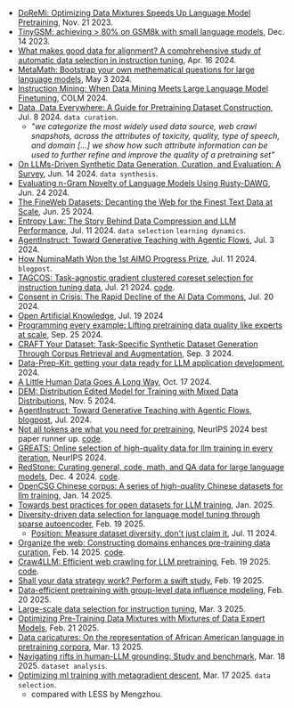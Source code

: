 
- [DoReMi: Optimizing Data Mixtures Speeds Up Language Model Pretraining](https://arxiv.org/pdf/2305.10429), Nov. 21 2023.
- [TinyGSM: achieving > 80% on GSM8k with small language models](https://arxiv.org/pdf/2312.09241), Dec. 14 2023.
- [What makes good data for alignment? A comphrehensive study of automatic data selection in instruction tuning](https://arxiv.org/pdf/2312.15685), Apr. 16 2024.
- [MetaMath: Bootstrap your own methematical questions for large language models](https://arxiv.org/pdf/2309.12284), May 3 2024.
- [Instruction Mining: When Data Mining Meets Large Language Model Finetuning](https://arxiv.org/abs/2307.06290), COLM 2024.
- [Data, Data Everywhere: A Guide for Pretraining Dataset Construction](https://www.arxiv.org/pdf/2407.06380), Jul. 8 2024. `data curation`.
  - _"we categorize the most widely used data source, web crawl snapshots, across the attributes of toxicity, quality, type of speech, and domain [...] we show how such attribute information can be used to further refine and improve the quality of a pretraining set"_
- [On LLMs-Driven Synthetic Data Generation, Curation, and Evaluation: A Survey](https://arxiv.org/pdf/2406.15126), Jun. 14 2024. `data synthesis`.
- [Evaluating n-Gram Novelty of Language Models Using Rusty-DAWG](https://arxiv.org/abs/2406.13069), Jun. 24 2024.
- [The FineWeb Datasets: Decanting the Web for the Finest Text Data at Scale](https://arxiv.org/pdf/2406.17557v1), Jun. 25 2024.
- [Entropy Law: The Story Behind Data Compression and LLM Performance](https://arxiv.org/pdf/2407.06645), Jul. 11 2024. `data selection` `learning dynamics`.
- [AgentInstruct: Toward Generative Teaching with Agentic Flows](https://arxiv.org/pdf/2407.03502), Jul. 3 2024.
- [How NuminaMath Won the 1st AIMO Progress Prize](https://huggingface.co/blog/winning-aimo-progress-prize), Jul. 11 2024. `blogpost`.
- [TAGCOS: Task-agnostic gradient clustered coreset selection for instruction tuning data](https://arxiv.org/pdf/2407.15235), Jul. 21 2024. [code](https://github.com/2003pro/TAGCOS).
- [Consent in Crisis: The Rapid Decline of the AI Data Commons](https://arxiv.org/pdf/2407.14933), Jul. 20 2024.
- [Open Artificial Knowledge](https://oakdataset.org/), Jul. 19 2024
- [Programming every example: Lifting pretraining data quality like experts at scale](https://arxiv.org/pdf/2409.17115), Sep. 25 2024.
- [CRAFT Your Dataset: Task-Specific Synthetic Dataset Generation Through Corpus Retrieval and Augmentation](https://arxiv.org/pdf/2409.02098), Sep. 3 2024.
- [Data-Prep-Kit: getting your data ready for LLM application development](https://arxiv.org/pdf/2409.18164), 2024.
- [A Little Human Data Goes A Long Way](https://arxiv.org/pdf/2410.13098), Oct. 17 2024.
- [DEM: Distribution Edited Model for Training with Mixed Data Distributions](https://arxiv.org/pdf/2406.15570), Nov. 5 2024.
- [AgentInstruct: Toward Generative Teaching with Agentic Flows](https://www.microsoft.com/en-us/research/uploads/prod/2024/07/AgentInstruct.pdf), [blogpost](https://www.microsoft.com/en-us/research/blog/orca-agentinstruct-agentic-flows-can-be-effective-synthetic-data-generators/), Jul. 2024.
- [Not all tokens are what you need for pretraining](https://openreview.net/pdf?id=0NMzBwqaAJ), NeurIPS 2024 best paper runner up. [code](https://github.com/microsoft/rho).
- [GREATS: Online selection of high-quality data for llm training in every iteration](https://openreview.net/pdf/ac1fcb465f6684c753ea5fbbef2742c636cf326a.pdf), NeurIPS 2024.
- [RedStone: Curating general, code, math, and QA data for large language models](https://arxiv.org/pdf/2412.03398), Dec. 4 2024. [code](https://github.com/microsoft/redstone).
- [OpenCSG Chinese corpus: A series of high-quality Chinese datasets for llm training](https://arxiv.org/pdf/2501.08197), Jan. 14 2025.
- [Towards best practices for open datasets for LLM training](https://arxiv.org/pdf/2501.08365), Jan. 2025.
- [Diversity-driven data selection for language model tuning through sparse autoencoder](https://arxiv.org/pdf/2502.14050), Feb. 19 2025.
  - [Position: Measure dataset diversity, don't just claim it](https://arxiv.org/pdf/2407.08188v1), Jul. 11 2024.
- [Organize the web: Constructing domains enhances pre-training data curation](https://arxiv.org/pdf/2502.10341), Feb. 14 2025. [code](https://github.com/CodeCreator/WebOrganizer).
- [Craw4LLM: Efficient web crawling for LLM pretraining](https://arxiv.org/pdf/2502.13347), Feb. 19 2025. [code](https://github.com/cxcscmu/Crawl4LLM).
- [Shall your data strategy work? Perform a swift study](https://arxiv.org/pdf/2502.13514), Feb. 19 2025.
- [Data-efficient pretraining with group-level data influence modeling](https://arxiv.org/pdf/2502.14709), Feb. 20 2025.
- [Large-scale data selection for instruction tuning](https://arxiv.org/pdf/2503.01807), Mar. 3 2025.
- [Optimizing Pre-Training Data Mixtures with Mixtures of Data Expert Models](https://arxiv.org/pdf/2502.15950), Feb. 21 2025.
- [Data caricatures: On the representation of African American language in pretraining corpora](https://arxiv.org/pdf/2503.10789), Mar. 13 2025.
- [Navigating rifts in human-LLM grounding: Study and benchmark](https://arxiv.org/pdf/2503.13975), Mar. 18 2025. `dataset analysis`.
- [Optimizing ml training with metagradient descent](https://arxiv.org/pdf/2503.13751), Mar. 17 2025. `data selection`.
  - compared with LESS by Mengzhou. 


